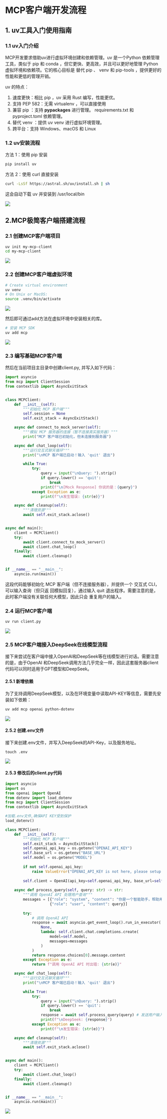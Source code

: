# MCP客户端开发流程

## 1. uv工具入门使用指南

### 1.1 uv入门介绍

MCP开发要求借助uv进行虚拟环境创建和依赖管理。uv 是一个Python 依赖管理工具，类似于  pip 和  conda ，但它更快、更高效，并且可以更好地管理 Python 虚拟环境和依赖项。它的核心目标是 替代  pip 、 venv 和  pip-tools  ，提供更好的性能和更低的管理开销。 

uv 的特点： 

1. 速度更快：相比  pip ，uv 采用 Rust 编写，性能更优。
2.  支持 PEP 582：无需  virtualenv ，可以直接使用  
3. 兼容  pip  ：支持  __pypackages__ 进行管理。 requirements.txt 和  pyproject.toml 依赖管理。 
4. 替代  venv  ：提供  uv venv 进行虚拟环境管理。
5. 跨平台：支持 Windows、macOS 和 Linux

### 1.2 uv安装流程  

方法 1：使用  pip 安装

```bash
pip install uv
```

方法 2：使用  curl 直接安装

```bash
curl -LsSf https://astral.sh/uv/install.sh | sh
```

这会自动下载 uv 并安装到  /usr/local/bin

![](images/2025-03-21_133010.png)

## 2.MCP极简客户端搭建流程

### 2.1 创建MCP客户端项目

```bash
uv init my-mcp-client
cd my-mcp-client
```

![](images/2025-03-21_135310.png)

### 2.2 创建MCP客户端虚拟环境

```bash
# Create virtual environment
uv venv
# On Unix or MacOS:
source .venv/bin/activate
```

![](images/2025-03-21_135540.png)

然后即可通过add方法在虚拟环境中安装相关的库。

```bash
# 安装 MCP SDK
uv add mcp
```

![](images/2025-03-21_140108.png)

### 2.3 编写基础MCP客户端

然后在当前项目主目录中创建client.py, 并写入如下代码：

```python
import asyncio
from mcp import ClientSession
from contextlib import AsyncExitStack


class MCPClient:
    def __init__(self):
        """初始化 MCP 客户端"""
        self.session = None
        self.exit_stack = AsyncExitStack()

    async def connect_to_mock_server(self):
        """模拟 MCP 服务器的连接（暂不连接真实服务器）"""
        print("MCP 客户端已初始化，但未连接到服务器")

    async def chat_loop(self):
        """运行交互式聊天循环"""
        print("\nMCP 客户端已启动！输入 'quit' 退出")

        while True:
            try:
                query = input("\nQuery: ").strip()
                if query.lower() == 'quit':
                    break
                print(f"\n[Mock Response] 你说的是：{query}")
            except Exception as e:
                print(f"\n发生错误: {str(e)}")

    async def cleanup(self):
        """清理资源"""
        await self.exit_stack.aclose()


async def main():
    client = MCPClient()
    try:
        await client.connect_to_mock_server()
        await client.chat_loop()
    finally:
        await client.cleanup()


if __name__ == "__main__":
    asyncio.run(main())
```

这段代码能够初始化 MCP 客户端（但不连接服务器），并提供一个 交互式 CLI，可以输入查询（但只返 回模拟回复），通过输入  quit 退出程序。需要注意的是，此时客户端没有关联任何大模型，因此只会 重复用户的输入。

### 2.4 运行MCP客户端

```bash
uv run client.py
```

![](images/2025-03-21_142509.png)

### 2.5 MCP客户端接入DeepSeek在线模型流程

接下来尝试在客户端中接入OpenAI和DeepSeek等在线模型进行对话。需要注意的是，由于OpenAI 和DeepSeek调用方法几乎完全一样，因此这套服务器client代码可以同时适用于GPT模型和DeepSeek。

#### 2.5.1 新增依赖

为了支持调用DeepSeek模型，以及在环境变量中读取API-KEY等信息，需要先安装如下依赖：

```bash
uv add mcp openai python-dotenv
```

![](images/2025-03-21_143132.png)

#### 2.5.2 创建.env文件

接下来创建.env文件，并写入DeepSeek的API-Key，以及服务地址。

```
touch .env
```

![](images/2025-03-21_143722.png)

#### 2.5.3 修改后的client.py代码

```python
import asyncio
import os
from openai import OpenAI
from dotenv import load_dotenv
from mcp import ClientSession
from contextlib import AsyncExitStack

#加载.env文件,确保API KEY受到保护
load_dotenv()

class MCPClient:
    def __init__(self):
        """初始化 MCP 客户端"""
        self.exit_stack = AsyncExitStack()
        self.openai_api_key = os.getenv("OPENAI_API_KEY")
        self.base_url = os.getenv("BASE_URL")
        self.model = os.getenv("MODEL")
        
        if not self.openai_api_key:
            raise ValueError("OPENAI_API_KEY is not here, please setup into .env file.")
        
        self.client = OpenAI(api_key=self.openai_api_key, base_url=self.base_url)
        
    async def process_query(self, query: str) -> str:
        """调用 OpenAI API 处理用户查询"""
        messages = [{"role": "system", "content": "你是一个智能助手，帮助用户回答问题。"},
                    {"role": "user", "content": query}]
        
        try:
            # 调用 OpenAI API
            response = await asyncio.get_event_loop().run_in_executor(
                None,
                lambda: self.client.chat.completions.create(
                    model=self.model,
                    messages=messages
                )
            )
            return response.choices[0].message.content
        except Exception as e:
            return f"调用 OpenAI API 时出错: {str(e)}"

    async def chat_loop(self):
        """运行交互式聊天循环"""
        print("\nMCP 客户端已启动！输入 'quit' 退出")

        while True:
            try:
                query = input("\nQuery: ").strip()
                if query.lower() == 'quit':
                    break
                response = await self.process_query(query) # 发送用户输入到 DeepSeek
                print(f"\nDeepSeek: {response}")
            except Exception as e:
                print(f"\n发生错误: {str(e)}")

    async def cleanup(self):
        """清理资源"""
        await self.exit_stack.aclose()


async def main():
    client = MCPClient()
    try:
        await client.chat_loop()
    finally:
        await client.cleanup()


if __name__ == "__main__":
    asyncio.run(main())
```

![](images/2025-03-21_145144.png)